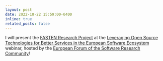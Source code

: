 ```yaml
---
layout: post
date: 2022-10-22 15:59:00-0400
inline: true
related_posts: false
---
```

I will present the [FASTEN Research Project](https://www.fasten-project.eu/view/Main/)
at the [Leveraging Open Source Technologies for Better Services in the European Software Ecosystem](https://swforum.eu/events/swforumeu-webinar-leveraging-os-technologies-better-services-european-software-ecosystem) webinar, hosted by the [European Forum of the Software Research Community](https://swforum.eu/)!
